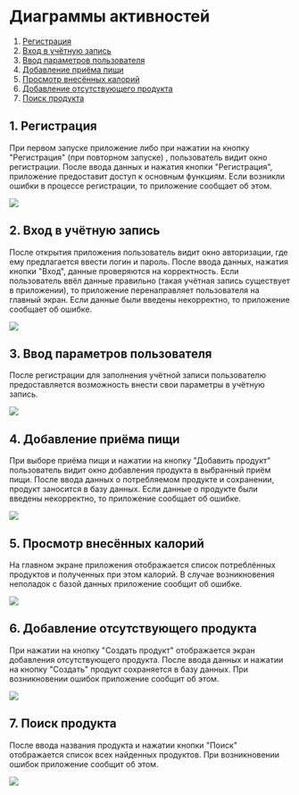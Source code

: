 # Диаграммы активностей

1. [Регистрация](#1)
2. [Вход в учётную запись](#2)
3. [Ввод параметров пользователя](#3)
4. [Добавление приёма пищи](#4)
5. [Просмотр внесённых калорий](#5)
6. [Добавление отсутствующего продукта](#6)
7. [Поиск продукта](#7)

## 1. Регистрация<a name="1"></a>

При первом запуске приложение либо при нажатии на кнопку "Регистрация" (при повторном запуске) , пользователь видит окно регистрации. После ввода данных и нажатия кнопки "Регистрация", приложение предоставит доступ к основным функциям. Если возникли ошибки в процессе регистрации, то приложение сообщает об этом.

![](https://github.com/policenomercy/lab2/blob/master/Diagrams/Activity/Images/1.jpg)

## 2. Вход в учётную запись<a name="2"></a>

После открытия приложения пользователь видит окно авторизации, где ему предлагается ввести логин и пароль. После ввода данных, нажатия кнопки "Вход", данные проверяются на корректность. Если пользователь ввёл данные правильно (такая учётная запись существует в приложении), то приложение перенаправляет пользователя на главный экран. Если данные были введены некорректно, то приложение сообщает об ошибке.

![](https://github.com/policenomercy/lab2/blob/master/Diagrams/Activity/Images/2.jpg)

## 3. Ввод параметров пользователя<a name="3"></a>

После регистрации для заполнения учётной записи пользователю предоставляется возможность внести свои параметры в учётную запись.

![](https://github.com/policenomercy/lab2/blob/master/Diagrams/Activity/Images/3.jpg)

## 4. Добавление приёма пищи<a name="4"></a>

При выборе приёма пищи и нажатии на кнопку "Добавить продукт" пользователь видит окно добавления продукта в выбранный приём пищи. После ввода данных о потребляемом продукте и сохранении, продукт заносится в базу данных. Если данные о продукте были введены некорректно, то приложение сообщает об ошибке.

![](https://github.com/policenomercy/lab2/blob/master/Diagrams/Activity/Images/4.jpg)

## 5. Просмотр внесённых калорий<a name="5"></a>

На главном экране приложения отображается список потреблённых продуктов и полученных при этом калорий. В случае возникновения неполадок с базой данных приложение сообщит об ошибке.

![](https://github.com/policenomercy/lab2/blob/master/Diagrams/Activity/Images/5.jpg)

## 6. Добавление отсутствующего продукта<a name="6"></a>

При нажатии на кнопку "Создать продукт" отображается экран добавления отсутствующего продукта. После ввода данных и нажатии на кнопку "Создать" продукт сохраняется в базу данных. При возникновении ошибок приложение сообщит об этом.

![](https://github.com/policenomercy/lab2/blob/master/Diagrams/Activity/Images/6.jpg)

## 7. Поиск продукта<a name="7"></a>

После ввода названия продукта и нажатии кнопки "Поиск" отображается список всех найденных продуктов. При возникновении ошибок приложение сообщит об этом.

![](https://github.com/policenomercy/lab2/blob/master/Diagrams/Activity/Images/7.jpg)




